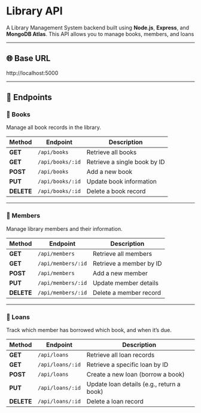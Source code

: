 # Library API

A Library Management System backend built using **Node.js**, **Express**, and **MongoDB Atlas**.
This API allows you to manage books, members, and loans

---

## 🌐 Base URL
http://localhost:5000

---

## 📘 Endpoints

### 🧾 Books
Manage all book records in the library.

| Method | Endpoint        | Description              |
|--------|----------------|--------------------------|
| **GET**    | `/api/books`      | Retrieve all books           |
| **GET**    | `/api/books/:id`  | Retrieve a single book by ID |
| **POST**   | `/api/books`      | Add a new book               |
| **PUT**    | `/api/books/:id`  | Update book information      |
| **DELETE** | `/api/books/:id`  | Delete a book record         |

---

### 👥 Members
Manage library members and their information.

| Method | Endpoint          | Description              |
|--------|-------------------|--------------------------|
| **GET**    | `/api/members`     | Retrieve all members         |
| **GET**    | `/api/members/:id` | Retrieve a member by ID      |
| **POST**   | `/api/members`     | Add a new member             |
| **PUT**    | `/api/members/:id` | Update member details        |
| **DELETE** | `/api/members/:id` | Delete a member record       |

---

### 📖 Loans
Track which member has borrowed which book, and when it’s due.

| Method | Endpoint         | Description                 |
|--------|------------------|------------------------------|
| **GET**    | `/api/loans`      | Retrieve all loan records        |
| **GET**    | `/api/loans/:id`  | Retrieve a specific loan by ID   |
| **POST**   | `/api/loans`      | Create a new loan (borrow a book) |
| **PUT**    | `/api/loans/:id`  | Update loan details (e.g., return a book) |
| **DELETE** | `/api/loans/:id`  | Delete a loan record             |